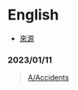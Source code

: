 # English
- [來源](https://listenaminute.com/)

### 2023/01/11

> [A/Accidents](Listen%20A%20Minute.com/A/Accidents/Accidents.md)
> 
> 

